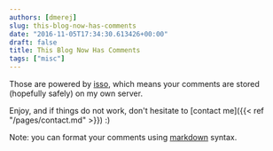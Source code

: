 ```yaml
---
authors: [dmerej]
slug: this-blog-now-has-comments
date: "2016-11-05T17:34:30.613426+00:00"
draft: false
title: This Blog Now Has Comments
tags: ["misc"]
---
```


Those are powered by [isso](https://posativ.org/isso/), which means
your comments are stored (hopefully safely) on my own server.

Enjoy, and if things do not work, don't hesitate to
[contact me]({{< ref "/pages/contact.md" >}}) :)

Note: you can format your comments using
[markdown](http://daringfireball.net/projects/markdown)
syntax.

<!--more-->

